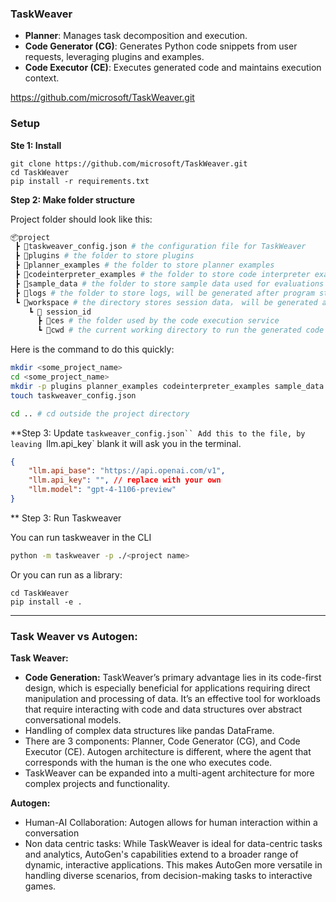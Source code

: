 ### TaskWeaver




- **Planner**: Manages task decomposition and execution.
- **Code Generator (CG)**: Generates Python code snippets from user requests, leveraging plugins and examples.
- **Code Executor (CE)**: Executes generated code and maintains execution context.

https://github.com/microsoft/TaskWeaver.git


### Setup

**Ste 1: Install**
```
git clone https://github.com/microsoft/TaskWeaver.git
cd TaskWeaver
pip install -r requirements.txt
```


**Step 2: Make folder structure**

Project folder should look like this:
```bash
📦project
 ┣ 📜taskweaver_config.json # the configuration file for TaskWeaver
 ┣ 📂plugins # the folder to store plugins
 ┣ 📂planner_examples # the folder to store planner examples
 ┣ 📂codeinterpreter_examples # the folder to store code interpreter examples
 ┣ 📂sample_data # the folder to store sample data used for evaluations
 ┣ 📂logs # the folder to store logs, will be generated after program starts
 ┗ 📂workspace # the directory stores session data， will be generated after program starts
    ┗ 📂 session_id 
      ┣ 📂ces # the folder used by the code execution service
      ┗ 📂cwd # the current working directory to run the generated code
```

Here is the command to do this quickly:
```bash
mkdir <some_project_name>
cd <some_project_name>
mkdir -p plugins planner_examples codeinterpreter_examples sample_data logs workspace/session_id/ces workspace/session_id/cwd
touch taskweaver_config.json

cd .. # cd outside the project directory
```

**Step 3: Update `taskweaver_config.json``
Add this to the file, by leaving `llm.api_key` blank it will ask you in the terminal.
```json
{
    "llm.api_base": "https://api.openai.com/v1",
    "llm.api_key": "", // replace with your own
    "llm.model": "gpt-4-1106-preview"
}
```

** Step 3: Run Taskweaver

You can run taskweaver in the CLI
```bash
python -m taskweaver -p ./<project name>
```

Or you can run as a library:
```
cd TaskWeaver
pip install -e . 
```




----



### Task Weaver vs Autogen:


**Task Weaver:**

- **Code Generation:** TaskWeaver’s primary advantage lies in its code-first design, which is especially beneficial for applications requiring direct manipulation and processing of data. It’s an effective tool for workloads that require interacting with code and data structures over abstract conversational models.
- Handling of complex data structures like pandas DataFrame.
- There are 3 components: Planner, Code Generator (CG), and Code Executor (CE). Autogen architecture is different, where the agent that corresponds with the human is the one who executes code. 
- TaskWeaver can be expanded into a multi-agent architecture for more complex projects and functionality.
 
**Autogen:**
- Human-AI Collaboration: Autogen allows for human interaction within a conversation
- Non data centric tasks: While TaskWeaver is ideal for data-centric tasks and analytics, AutoGen's capabilities extend to a broader range of dynamic, interactive applications. This makes AutoGen more versatile in handling diverse scenarios, from decision-making tasks to interactive games.
